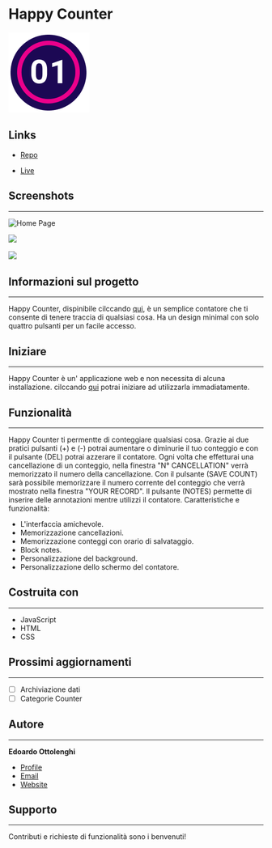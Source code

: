 # Happy Counter

![](assets/images/icona-readme.png)


## Links

- [Repo](https://github.com/Edo-01/happy-counter "Happy Counter")

- [Live](<https://edo-01.github.io/happy-counter/> "Happy Counter")



## Screenshots
---

![Home Page](/screenshots/1.png "Home Page")

![](/screenshots/2.png)

![](/screenshots/3.png)

## Informazioni sul progetto
---

Happy Counter, dispinibile cilccando [qui](https://edo-01.github.io/happy-counter/), è un semplice contatore che ti consente di tenere traccia di qualsiasi cosa.
Ha un design minimal con solo quattro pulsanti per un facile accesso.

## Iniziare
---

Happy Counter è un' applicazione web e non necessita di alcuna installazione.
cilccando [qui](https://edo-01.github.io/happy-counter/) potrai iniziare ad utilizzarla immadiatamente.


## Funzionalità
---

Happy Counter ti permentte di conteggiare qualsiasi cosa. Grazie ai due pratici pulsanti (+) e (-) potrai aumentare o diminurie il tuo conteggio e con il pulsante (DEL) potrai azzerare il contatore.
Ogni volta che effetturai una cancellazione di un conteggio, nella finestra "N° CANCELLATION" verrà memorizzato il numero della cancellazione.
Con il pulsante (SAVE COUNT) sarà possibile memorizzare il numero corrente del conteggio che verrà mostrato nella finestra "YOUR RECORD".
Il pulsante (NOTES) permette di inserire delle annotazioni mentre utilizzi il contatore.
Caratteristiche e funzionalità:
- L'interfaccia amichevole.
- Memorizzazione cancellazioni.
- Memorizzazione conteggi con orario di salvataggio.
- Block notes.
- Personalizzazione del background.
- Personalizzazione dello schermo del contatore.

## Costruita con
---

- JavaScript
- HTML
- CSS

## Prossimi aggiornamenti
---

- [ ] Archiviazione dati
- [ ] Categorie Counter

## Autore
---

**Edoardo Ottolenghi**

- [Profile](https://github.com/Edo-01 "Edoardo Ottolenghi")
- [Email](mailto:edoardo.ottolenghi@gmail.com?subject=Hi "Hi!")
- [Website](https://edo-01.github.io/E.O-Web-Site/)

## Supporto
---

Contributi e richieste di funzionalità sono i benvenuti!

